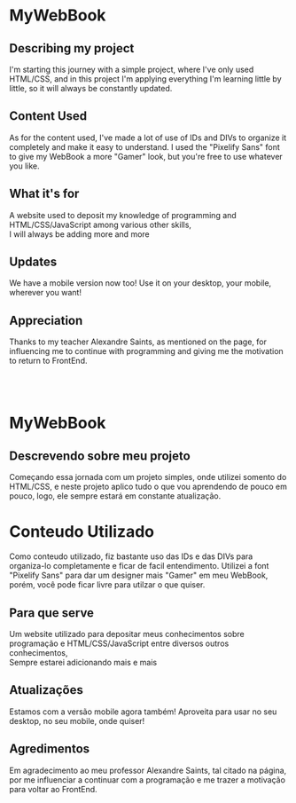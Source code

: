 <h1>MyWebBook</h1>
<h2>Describing my project</h2>
<p>I'm starting this journey with a simple project, where I've only used HTML/CSS, and in this project I'm applying everything I'm learning little by little, so it will always be constantly updated.</p>

<h2>Content Used</h2>
<p>As for the content used, I've made a lot of use of IDs and DIVs to organize it completely and make it easy to understand.
I used the "Pixelify Sans" font to give my WebBook a more "Gamer" look, but you're free to use whatever you like.</p>
<h2>What it's for</h2>
<p>A website used to deposit my knowledge of programming and HTML/CSS/JavaScript among various other skills,<br> I will always be adding more and more</p>

<h2>Updates</h2>
<p>We have a mobile version now too!
Use it on your desktop, your mobile, wherever you want!</p>

<h2>Appreciation</h2>
<p>Thanks to my teacher Alexandre Saints, as mentioned on the page, for influencing me to continue with programming and giving me the motivation to return to FrontEnd.</p>

<br>
<br>

<h1>MyWebBook</h1>
<h2>Descrevendo sobre meu projeto</h2>
<p>Começando essa jornada com um projeto simples, onde utilizei somento do HTML/CSS, e neste projeto aplico tudo o que vou aprendendo de pouco em pouco, logo, ele sempre estará em constante atualização.</p>

<h1>Conteudo Utilizado</h1>
<p>Como conteudo utilizado, fiz bastante uso das IDs e das DIVs para organiza-lo completamente e ficar de facil entendimento.
Utilizei a font "Pixelify Sans" para dar um designer mais "Gamer" em meu WebBook, porém, você pode ficar livre para utilzar o que quiser.
<h2>Para que serve</h2>
<p>Um website utilizado para depositar meus conhecimentos sobre programação e HTML/CSS/JavaScript entre diversos outros conhecimentos,<br> Sempre estarei adicionando mais e mais</p>

<h2>Atualizações</h2>
<p>Estamos com a versão mobile agora também!
Aproveita para usar no seu desktop, no seu mobile, onde quiser!</p>

<h2>Agredimentos</h2>
<p>Em agradecimento ao meu professor Alexandre Saints, tal citado na página, por me influenciar a continuar com a programação e me trazer a motivação para voltar ao FrontEnd.</p>
